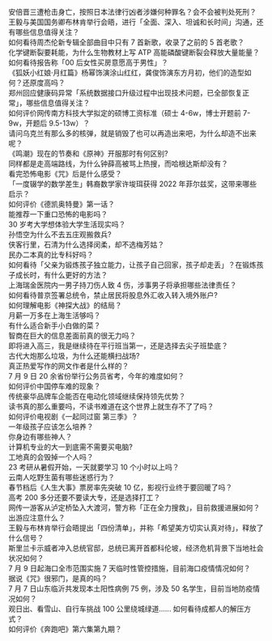 安倍晋三遭枪击身亡，按照日本法律行凶者涉嫌何种罪名？会不会被判处死刑？  
王毅与美国国务卿布林肯举行会晤，进行「全面、深入、坦诚和长时间」沟通，还有哪些信息值得关注？  
如何看待周杰伦新专辑全部曲目中只有 7 首新歌，收录了之前的 5 首老歌？  
化学键断裂要耗能，为什么生物教材上写 ATP 高能磷酸键断裂会释放大量能量？  
如何看待报告称「00 后女性买房意愿高于男性」？  
《狐妖小红娘·月红篇》杨幂饰演涂山红红，龚俊饰演东方月初，他们的造型如何？还原度高吗？  
郑州回应健康码异常「系统数据接口升级过程中出现技术问题，已全部恢复正常」，哪些信息值得关注？  
如何评价网传南方科技大学拟定的硕博工资标准（硕士 4-6w，博士开题前 7-9w，开题后 9.5-13w）？  
请问乌克兰有那么多的核弹，就是销毁了也可以再造出来吧，为什么却造不出来呢？  
《鸣潮》现在的节奏和《原神》开服那时有何区别?  
同样都是走高端路线，为什么钟薛高被骂上热搜，而哈根达斯却没有？  
看完恐怖电影《咒》后是什么感受？  
「一度辍学的数学差生」韩裔数学家许埈珥获得 2022 年菲尔兹奖，这带来哪些启示？  
如何评价《德凯奥特曼》第一话？  
能推荐一下重口恐怖的电影吗？  
30 岁考大学想体验大学生活现实吗？  
孙悟空为什么不去五庄观搬救兵?  
侠客行里，石清为什么选择闵柔，却不选梅芳姑？  
民办二本真的比专科好吗？  
如何看待「父亲为锻炼孩子独立能力，让孩子自己回家，孩子却走丢」？在锻炼孩子成长时，有什么更好的方法？  
上海瑞金医院内一男子持刀伤人致 4 伤，涉事男子将承担哪些法律责任？  
如何看待普京签署总统令，禁止居民将股息外汇收入转入境外账户?  
如何理解电影《神探大战》的结局？  
月薪一万多在上海生活够吗？  
有什么适合新手小白做的菜？  
智商在巨大的信息差面前真的很无力吗？  
即将进入高三，我是继续待在平行班当第一，还是选择去尖子班垫底？  
古代大炮那么垃圾，为什么还能横扫战场?  
真正热爱写作的网文作者是什么样的？  
7 月 9 日 20 余省份举行公务员省考，今年的难度如何？  
如何评价中国停车难的现象？  
传统豪华品牌车企能否在电动化领域继续保持领先优势？  
读书真的那么重要吗，不读书难道在这个世界上就生存不了了吗？  
如何评价电视剧《一起同过窗 第三季》？  
一年级孩子应该怎么培养？  
你身边有哪些神人？  
计算机专业的大一到底需不需要买电脑?  
工地真的会毁掉一个人吗？  
23 考研从暑假开始，一天就要学习 10 个小时以上吗？  
云南人吃野生菌有哪些迷惑行为？  
春节档后《人生大事》票房率先突破 10 亿，影视行业终于要回暖了吗？  
高考 200 多分还要不要读大专，还是选择打工？  
网传一游客从泸定桥坠入大渡河，警方称「正在全力搜救」，目前救援进展如何？出游应注意什么？  
王毅与布林肯举行会晤提出「四份清单」，并称「希望美方切实认真对待」，释放了什么信号？  
斯里兰卡示威者冲入总统官邸，总统已离开首都科伦坡，经济危机背景下当地社会状况如何？  
7 月 9 日起海口全市范围实施 7 天临时性管控措施，目前海口疫情情况如何？  
据说《咒》很邪门，是真的吗？  
7 月 7 日山东临沂共发现本土阳性病例 75 例，涉及 50 名学生，目前当地防疫情况如何？  
观日出、看雪山、自行车挑战 100 公里绕城绿道...... 如何看待成都人的解压方式？  
如何评价《奔跑吧》第六集第九期？  
